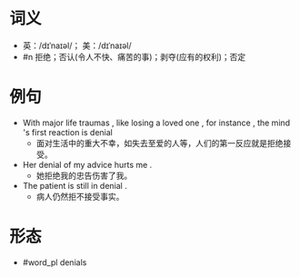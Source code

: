 # 词义
- 英：/dɪˈnaɪəl/； 美：/dɪˈnaɪəl/
- #n 拒绝；否认(令人不快、痛苦的事)；剥夺(应有的权利)；否定
# 例句
- With major life traumas , like losing a loved one , for instance , the mind 's first reaction is denial
	- 面对生活中的重大不幸，如失去至爱的人等，人们的第一反应就是拒绝接受。
- Her denial of my advice hurts me .
	- 她拒绝我的忠告伤害了我。
- The patient is still in denial .
	- 病人仍然拒不接受事实。
# 形态
- #word_pl denials
